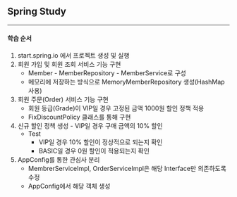 ## Spring Study

---
#### 학습 순서 
1. start.spring.io 에서 프로젝트 생성 및 실행
2. 회원 가입 및 회원 조회 서비스 기능 구현
   - Member - MemberRepository - MemberService로 구성
   - 메모리에 저장하는 방식으로 MemoryMemberRepository 생성(HashMap 사용)
3. 회원 주문(Order) 서비스 기능 구현 
   - 회원 등급(Grade)이 VIP일 경우 고정된 금액 1000원 할인 정책 적용
   - FixDiscountPolicy 클래스를 통해 구현
4. 신규 할인 정책 생성 - VIP일 경우 구매 금액의 10% 할인
   - Test
     - VIP일 경우 10% 할인이 정상적으로 되는지 확인
     - BASIC일 경우 0원 할인이 적용되는지 확인
5. AppConfig를 통한 관심사 분리
     - MembrerServiceImpl, OrderServiceImpl은 해당 Interface만 의존하도록 수정
     - AppConfig에서 해당 객체 생성